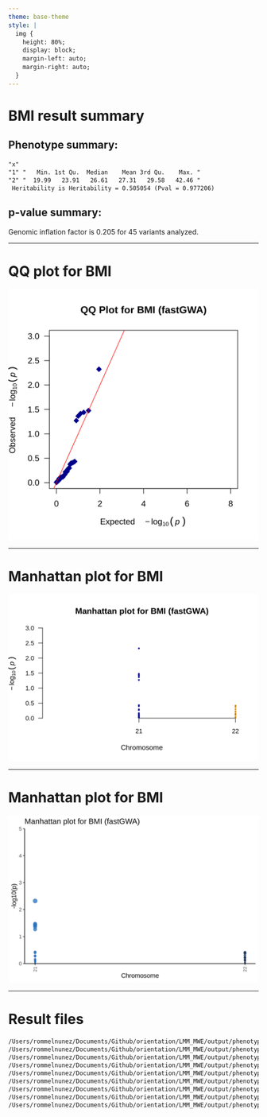 ```yaml
---
theme: base-theme
style: |
  img {
    height: 80%;
    display: block;
    margin-left: auto;
    margin-right: auto;
  }
---    
```


# BMI result summary
## Phenotype summary:
```
"x"
"1" "   Min. 1st Qu.  Median    Mean 3rd Qu.    Max. "
"2" "  19.99   23.91   26.61   27.31   29.58   42.46 "
 Heritability is Heritability = 0.505054 (Pval = 0.977206)
```
## p-value summary:
Genomic inflation factor is 0.205 for 45 variants analyzed.

---

# QQ plot for BMI

![](phenotypes_BMI.fastGWA.qq.png)

---

# Manhattan plot for BMI

![](phenotypes_BMI.fastGWA.manhattan.png)

---

# Manhattan plot for BMI

![](phenotypes_BMI.fastGWA.manhattan_annotated.png)

---

# Result files
```
/Users/rommelnunez/Documents/Github/orientation/LMM_MWE/output/phenotypes_BMI.fastGWA.analysis_summary.md
/Users/rommelnunez/Documents/Github/orientation/LMM_MWE/output/phenotypes_BMI.fastGWA.manhattan_annotated.png
/Users/rommelnunez/Documents/Github/orientation/LMM_MWE/output/phenotypes_BMI.fastGWA.manhattan.png
/Users/rommelnunez/Documents/Github/orientation/LMM_MWE/output/phenotypes_BMI.fastGWA.plot_data.rds
/Users/rommelnunez/Documents/Github/orientation/LMM_MWE/output/phenotypes_BMI.fastGWA.qq.png
/Users/rommelnunez/Documents/Github/orientation/LMM_MWE/output/phenotypes_BMI.fastGWA.snp_counts.txt
/Users/rommelnunez/Documents/Github/orientation/LMM_MWE/output/phenotypes_BMI.fastGWA.snp_stats.gz
/Users/rommelnunez/Documents/Github/orientation/LMM_MWE/output/phenotypes_BMI.fastGWA.snp_stats.log
/Users/rommelnunez/Documents/Github/orientation/LMM_MWE/output/phenotypes_BMI.fastGWA.snp_stats_original_columns.gz
```
